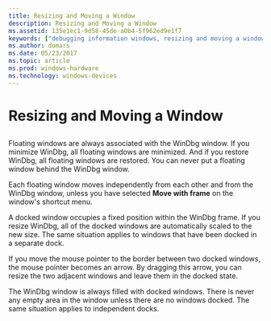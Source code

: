 ```yaml
---
title: Resizing and Moving a Window
description: Resizing and Moving a Window
ms.assetid: 135e1ec1-9d58-45de-a0b4-5f962ed9e1f7
keywords: ["debugging information windows, resizing and moving a window", "resizing and moving windows"]
ms.author: domars
ms.date: 05/23/2017
ms.topic: article
ms.prod: windows-hardware
ms.technology: windows-devices
---
```


# Resizing and Moving a Window


## <span id="ddk_resizing_and_moving_windows_dbg"></span><span id="DDK_RESIZING_AND_MOVING_WINDOWS_DBG"></span>


Floating windows are always associated with the WinDbg window. If you minimize WinDbg, all floating windows are minimized. And if you restore WinDbg, all floating windows are restored. You can never put a floating window behind the WinDbg window.

Each floating window moves independently from each other and from the WinDbg window, unless you have selected **Move with frame** on the window's shortcut menu.

A docked window occupies a fixed position within the WinDbg frame. If you resize WinDbg, all of the docked windows are automatically scaled to the new size. The same situation applies to windows that have been docked in a separate dock.

If you move the mouse pointer to the border between two docked windows, the mouse pointer becomes an arrow. By dragging this arrow, you can resize the two adjacent windows and leave them in the docked state.

The WinDbg window is always filled with docked windows. There is never any empty area in the window unless there are no windows docked. The same situation applies to independent docks.

 

 





